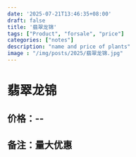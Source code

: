 ```yaml
---
date: '2025-07-21T13:46:35+08:00'
draft: false
title: '翡翠龙锦'
tags: ["Product", "forsale", "price"]
categories: ["notes"]
description: "name and price of plants"
image : "/img/posts/2025/翡翠龙锦.jpg"
---
```


# 翡翠龙锦

## 价格：--

## 备注：量大优惠